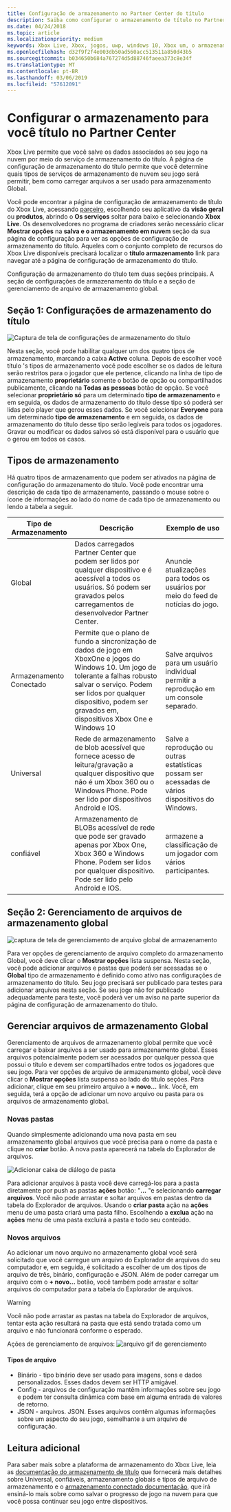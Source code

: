 ```yaml
---
title: Configuração de armazenamento no Partner Center do título
description: Saiba como configurar o armazenamento de título no Partner Center
ms.date: 04/24/2018
ms.topic: article
ms.localizationpriority: medium
keywords: Xbox Live, Xbox, jogos, uwp, windows 10, Xbox um, o armazenamento de título, o Partner Center
ms.openlocfilehash: d32f9f2f4e003db50ad560acc513511a850d43b5
ms.sourcegitcommit: b034650b684a767274d5d88746faeea373c8e34f
ms.translationtype: MT
ms.contentlocale: pt-BR
ms.lasthandoff: 03/06/2019
ms.locfileid: "57612091"
---
```

# <a name="configure-storage-for-you-title-in-partner-center"></a>Configurar o armazenamento para você título no Partner Center

Xbox Live permite que você salve os dados associados ao seu jogo na nuvem por meio do serviço de armazenamento do título. A página de configuração de armazenamento do título permite que você determine quais tipos de serviços de armazenamento de nuvem seu jogo será permitir, bem como carregar arquivos a ser usado para armazenamento Global.

Você pode encontrar a página de configuração de armazenamento de título do Xbox Live, acessando [parceiro](https://partner.microsoft.com/dashboard), escolhendo seu aplicativo da **visão geral** ou **produtos**, abrindo o  **Os serviços** soltar para baixo e selecionando **Xbox Live**. Os desenvolvedores no programa de criadores serão necessário clicar **Mostrar opções** na **salva e o armazenamento em nuvem** seção da sua página de configuração para ver as opções de configuração de armazenamento do título. Aqueles com o conjunto completo de recursos do Xbox Live disponíveis precisará localizar o **título armazenamento** link para navegar até a página de configuração de armazenamento do título.

Configuração de armazenamento do título tem duas seções principais. A seção de configurações de armazenamento do título e a seção de gerenciamento de arquivo de armazenamento global.

## <a name="section-1-title-storage-settings"></a>Seção 1: Configurações de armazenamento do título

![Captura de tela de configurações de armazenamento do título](../../images/dev-center/title-storage/title-storage-settings.JPG)

Nesta seção, você pode habilitar qualquer um dos quatro tipos de armazenamento, marcando a caixa **Active** coluna. Depois de escolher você título 's tipos de armazenamento você pode escolher se os dados de leitura serão restritos para o jogador que ele pertence, clicando na linha de tipo de armazenamento **proprietário** somente o botão de opção ou compartilhados publicamente, clicando na **Todas as pessoas** botão de opção. Se você selecionar **proprietário só** para um determinado **tipo de armazenamento** e em seguida, os dados de armazenamento do título desse tipo só poderá ser lidas pelo player que gerou esses dados. Se você selecionar **Everyone** para um determinado **tipo de armazenamento** e em seguida, os dados de armazenamento do título desse tipo serão legíveis para todos os jogadores. Gravar ou modificar os dados salvos só está disponível para o usuário que o gerou em todos os casos.

## <a name="storage-types"></a>Tipos de armazenamento

Há quatro tipos de armazenamento que podem ser ativados na página de configuração do armazenamento do título. Você pode encontrar uma descrição de cada tipo de armazenamento, passando o mouse sobre o ícone de informações ao lado do nome de cada tipo de armazenamento ou lendo a tabela a seguir.

|Tipo de Armazenamento |Descrição |Exemplo de uso  |
|---------|---------|---------|
|Global             |Dados carregados Partner Center que podem ser lidos por qualquer dispositivo e é acessível a todos os usuários. Só podem ser gravados pelos carregamentos de desenvolvedor Partner Center. | Anuncie atualizações para todos os usuários por meio do feed de notícias do jogo.     |
|Armazenamento Conectado  |Permite que o plano de fundo a sincronização de dados de jogo em XboxOne e jogos do Windows 10. Um jogo de tolerante a falhas robusto salvar o serviço. Podem ser lidos por qualquer dispositivo, podem ser gravados em, dispositivos Xbox One e Windows 10    | Salve arquivos para um usuário individual permitir a reprodução em um console separado.         |
|Universal          |Rede de armazenamento de blob acessível que fornece acesso de leitura/gravação a qualquer dispositivo que não é um Xbox 360 ou o Windows Phone. Pode ser lido por dispositivos Android e IOS.      | Salve a reprodução ou outras estatísticas possam ser acessadas de vários dispositivos do Windows.        |
|confiável            |Armazenamento de BLOBs acessível de rede que pode ser gravado apenas por Xbox One, Xbox 360 e Windows Phone. Podem ser lidos por qualquer dispositivo. Pode ser lido pelo Android e IOS.     | armazene a classificação de um jogador com vários participantes.        |

## <a name="section-2-global-storage-file-management"></a>Seção 2: Gerenciamento de arquivos de armazenamento global

![captura de tela de gerenciamento de arquivo global de armazenamento](../../images/dev-center/title-storage/global-storage-file-management.JPG)

Para ver opções de gerenciamento de arquivo completo do armazenamento Global, você deve clicar o **Mostrar opções** lista suspensa. Nesta seção, você pode adicionar arquivos e pastas que poderá ser acessadas se o **Global** tipo de armazenamento é definido como ativo nas configurações de armazenamento do título. Seu jogo precisará ser publicado para testes para adicionar arquivos nesta seção. Se seu jogo não for publicado adequadamente para teste, você poderá ver um aviso na parte superior da página de configuração de armazenamento do título.

## <a name="manage-global-storage-files"></a>Gerenciar arquivos de armazenamento Global

Gerenciamento de arquivos de armazenamento global permite que você carregar e baixar arquivos a ser usado para armazenamento global. Esses arquivos potencialmente podem ser acessados por qualquer pessoa que possui o título e devem ser compartilhados entre todos os jogadores que seu jogo. Para ver opções de arquivo de armazenamento global, você deve clicar o **Mostrar opções** lista suspensa ao lado do título seções. Para adicionar, clique em seu primeiro arquivo a **+ novo...**  link. Você, em seguida, terá a opção de adicionar um novo arquivo ou pasta para os arquivos de armazenamento global.

### <a name="new-folders"></a>Novas pastas

Quando simplesmente adicionando uma nova pasta em seu armazenamento global arquivos que você precisa para o nome da pasta e clique no **criar** botão. A nova pasta aparecerá na tabela do Explorador de arquivos.

![Adicionar caixa de diálogo de pasta](../../images/dev-center/title-storage/add-folder-global-storage-filled.JPG)

Para adicionar arquivos à pasta você deve carregá-los para a pasta diretamente por push as pastas **ações** botão: "**...** "e selecionando **carregar arquivos**. Você não pode arrastar e soltar arquivos em pastas dentro da tabela do Explorador de arquivos. Usando o **criar pasta** ação na **ações** menu de uma pasta criará uma pasta filho. Escolhendo a **exclua** ação na **ações** menu de uma pasta excluirá a pasta e todo seu conteúdo.

### <a name="new-files"></a>Novos arquivos

Ao adicionar um novo arquivo no armazenamento global você será solicitado que você carregue um arquivo do Explorador de arquivos do seu computador e, em seguida, é solicitado a escolher de um dos tipos de arquivo de três, binário, configuração e JSON. Além de poder carregar um arquivo com o **+ novo...**  botão, você também pode arrastar e soltar arquivos do computador para a tabela do Explorador de arquivos.

> [!WARNING]
> Você não pode arrastar as pastas na tabela do Explorador de arquivos, tentar esta ação resultará na pasta que está sendo tratada como um arquivo e não funcionará conforme o esperado.

Ações de gerenciamento de arquivos: ![arquivo gif de gerenciamento](../../images/dev-center/title-storage/global-storage-management.gif)

#### <a name="file-types"></a>Tipos de arquivo

* Binário - tipo binário deve ser usado para imagens, sons e dados personalizados. Esses dados devem ser HTTP amigável.
* Config - arquivos de configuração mantêm informações sobre seu jogo e podem ter consulta dinâmica com base em alguma entrada de valores de retorno.
* JSON - arquivos. JSON. Esses arquivos contêm algumas informações sobre um aspecto do seu jogo, semelhante a um arquivo de configuração.

## <a name="further-reading"></a>Leitura adicional

Para saber mais sobre a plataforma de armazenamento do Xbox Live, leia as [documentação do armazenamento de título](../../storage-platform/xbox-live-title-storage/xbox-live-title-storage.md) que fornecerá mais detalhes sobre Universal, confiáveis, armazenamento globais e tipos de arquivo de armazenamento e o [armazenamento conectado documentação](../../storage-platform/connected-storage/connected-storage-overview.md), que irá ensiná-lo mais sobre como salvar o progresso de jogo na nuvem para que você possa continuar seu jogo entre dispositivos.